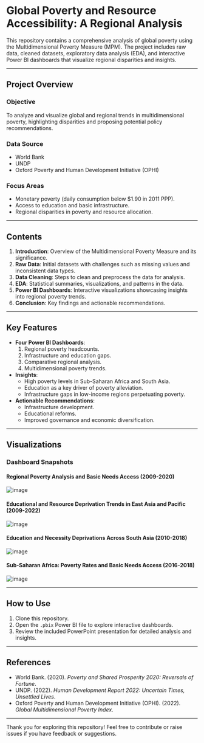 # **Global Poverty and Resource Accessibility: A Regional Analysis**

This repository contains a comprehensive analysis of global poverty using the Multidimensional Poverty Measure (MPM). The project includes raw data, cleaned datasets, exploratory data analysis (EDA), and interactive Power BI dashboards that visualize regional disparities and insights.

---

## **Project Overview**

### **Objective**
To analyze and visualize global and regional trends in multidimensional poverty, highlighting disparities and proposing potential policy recommendations.

### **Data Source**
- World Bank
- UNDP
- Oxford Poverty and Human Development Initiative (OPHI)

### **Focus Areas**
- Monetary poverty (daily consumption below $1.90 in 2011 PPP).
- Access to education and basic infrastructure.
- Regional disparities in poverty and resource allocation.

---

## **Contents**

1. **Introduction**: Overview of the Multidimensional Poverty Measure and its significance.
2. **Raw Data**: Initial datasets with challenges such as missing values and inconsistent data types.
3. **Data Cleaning**: Steps to clean and preprocess the data for analysis.
4. **EDA**: Statistical summaries, visualizations, and patterns in the data.
5. **Power BI Dashboards**: Interactive visualizations showcasing insights into regional poverty trends.
6. **Conclusion**: Key findings and actionable recommendations.

---

## **Key Features**

- **Four Power BI Dashboards**:
  1. Regional poverty headcounts.
  2. Infrastructure and education gaps.
  3. Comparative regional analysis.
  4. Multidimensional poverty trends.
- **Insights**:
  - High poverty levels in Sub-Saharan Africa and South Asia.
  - Education as a key driver of poverty alleviation.
  - Infrastructure gaps in low-income regions perpetuating poverty.
- **Actionable Recommendations**:
  - Infrastructure development.
  - Educational reforms.
  - Improved governance and economic diversification.

---

## **Visualizations**

### **Dashboard Snapshots**

#### Regional Poverty Analysis and Basic Needs Access (2009-2020)
![image](https://github.com/user-attachments/assets/82fe3c45-ccf2-4ae1-abb5-89ee5d9f49a4)


#### Educational and Resource Deprivation Trends in East Asia and Pacific (2009-2022)
![image](https://github.com/user-attachments/assets/6f3332a2-e93e-49fc-87c6-3f9b410648fb)


#### Education and Necessity Deprivations Across South Asia (2010-2018)
![image](https://github.com/user-attachments/assets/b7d5b611-4122-48f1-9dba-a498f55b83d9)


#### Sub-Saharan Africa: Poverty Rates and Basic Needs Access (2016-2018)
![image](https://github.com/user-attachments/assets/06b17e2a-acd9-4d7f-8c53-00ff575c50c6)


---

## **How to Use**

1. Clone this repository.
2. Open the `.pbix` Power BI file to explore interactive dashboards.
3. Review the included PowerPoint presentation for detailed analysis and insights.

---

## **References**

- World Bank. (2020). *Poverty and Shared Prosperity 2020: Reversals of Fortune*. 
- UNDP. (2022). *Human Development Report 2022: Uncertain Times, Unsettled Lives*.
- Oxford Poverty and Human Development Initiative (OPHI). (2022). *Global Multidimensional Poverty Index*.

---

Thank you for exploring this repository! Feel free to contribute or raise issues if you have feedback or suggestions.
